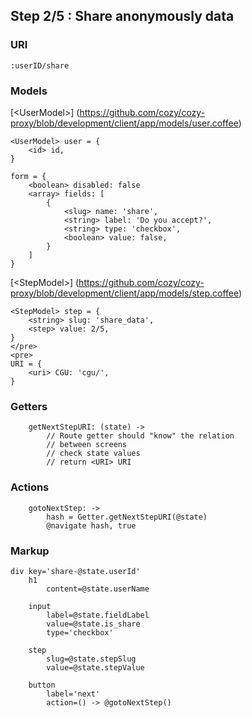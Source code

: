 

## Step 2/5 : Share anonymously data

### URI

`:userID/share`


### Models

[&lt;UserModel&gt;] (https://github.com/cozy/cozy-proxy/blob/development/client/app/models/user.coffee)
```
<UserModel> user = {
	<id> id,
}
```
```
form = {
    <boolean> disabled: false
	<array> fields: [
		{
		    <slug> name: 'share',
		    <string> label: 'Do you accept?',
		    <string> type: 'checkbox',
		    <boolean> value: false,
		}
	]
}
```
[&lt;StepModel&gt;] (https://github.com/cozy/cozy-proxy/blob/development/client/app/models/step.coffee)
```
<StepModel> step = {
	<string> slug: 'share_data',
	<step> value: 2/5,
}
</pre>
<pre>
URI = {
	<uri> CGU: 'cgu/',
}
```


### Getters

```
    getNextStepURI: (state) ->
        // Route getter should "know" the relation
        // between screens
        // check state values
        // return <URI> URI
```


### Actions

```
    gotoNextStep: ->
        hash = Getter.getNextStepURI(@state)
        @navigate hash, true
```


### Markup
```
div key='share-@state.userId'
	h1
		content=@state.userName

    input
        label=@state.fieldLabel
        value=@state.is_share
        type='checkbox'

	step
		slug=@state.stepSlug
		value=@state.stepValue

	button
		label='next'
		action=() -> @gotoNextStep()
```
